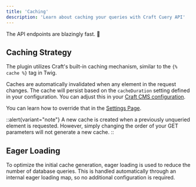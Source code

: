 ```yaml
---
title: 'Caching'
description: 'Learn about caching your queries with Craft Cuery API'
---
```


The API endpoints are blazingly fast. 🚀

## Caching Strategy

The plugin utilizes Craft's built-in caching mechanism, similar to the `{% cache %}` tag in Twig. 

Caches are automatically invalidated when any element in the request changes. The cache will persist based on the `cacheDuration` setting defined in your configuration. You can adjust this in your [Craft CMS configuration](https://craftcms.com/docs/5.x/reference/config/general.html#cacheduration).

You can learn how to override that in the [Settings Page]().

::alert{variant="note"}
  A new cache is created when a previously unqueried element is requested. However, simply changing the order of your GET parameters will not generate a new cache.
::

## Eager Loading

To optimize the initial cache generation, eager loading is used to reduce the number of database queries. This is handled automatically through an internal eager loading map, so no additional configuration is required.
